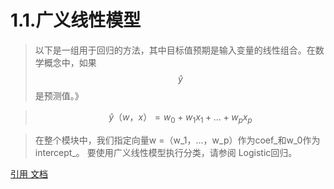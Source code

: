 # 1.1.广义线性模型

 > 以下是一组用于回归的方法，其中目标值预期是输入变量的线性组合。在数学概念中，如果$$\hat{y}$$是预测值。》

>$$
 \hat{y}（w，x）= w_0 + w_1 x_1 + ... + w_p x_p
$$


> 在整个模块中，我们指定向量w =（w_1，...，w_p）作为coef_和w_0作为intercept_。
   要使用广义线性模型执行分类，请参阅 Logistic回归。 



[引用 文档](http://scikit-learn.org/stable/modules/linear_model.html "sklearn 文档")
